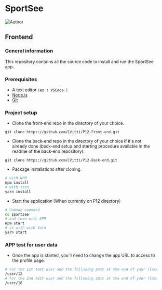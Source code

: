 # SportSee

![Author](<https://img.shields.io/badge/Author-Cl%C3%A9ment%20VITTI-blue>)

## Frontend

### General information

This repository contains all the source code to install and run the SportSee app.

### Prerequisites

- A text editor `(ex : VSCode )`
- [Node.js](https://nodejs.org/en/)
- [Git](https://git-scm.com/)

### Project setup

- Clone the front-end repo in the directory of your choice.

````
git clone https://github.com/CVitti/P12-Front-end.git
````

- Clone the back-end repo in the directory of your choice if it's not already done (back-end setup and starting procedure available in the readme of the back-end repository).

````
git clone https://github.com/CVitti/P12-Back-end.git
````

- Package installations after cloning.

```bash
# with NPM
npm install
# with Yarn
yarn install
```

- Start the application (When currently on P12 directory)

```bash
# Common command
cd sportsee
# and then with NPM
npm start
# or with with Yarn
yarn start
```

### APP test for user data

- Once the app is started, you'll need to change the app URL to access to the profile page.

```bash
# For the 1st test user add the following path at the end of your (localhost:port) URL :
/user/12
# For the 2nd test user add the following path at the end of your (localhost:port) URL :
/user/18
```
